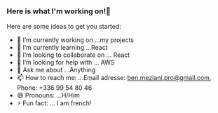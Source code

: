 ### Here is what I'm working on!👋

Here are some ideas to get you started:

- 🔭 I’m currently working on ...my projects
- 🌱 I’m currently learning ...React
- 👯 I’m looking to collaborate on ... React
- 🤔 I’m looking for help with ... AWS
- 💬 Ask me about ...Anything
- 📫 How to reach me: ...Email adresse: ben.meziani.pro@gmail.com, Phone: +336 99 54 80 46
- 😄 Pronouns: ...H/Him
- ⚡ Fun fact: ... I am french!
